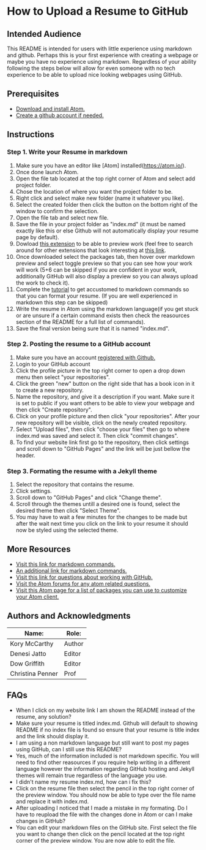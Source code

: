 # **How to Upload a Resume to GitHub**
## Intended Audience  
This README is intended for users with little experience using markdown and github. Perhaps this is your first experience with creating a webpage or maybe you have no experience using markdown. Regardless of your ability following the steps below will allow for even someone with no tech experience to be able to upload nice looking webpages using GitHub.
## Prerequisites
* [Download and install Atom.](https://atom.io/)
* [Create a github account if needed.](https://github.com/join)
## Instructions
### Step 1. Write your Resume in markdown
1. Make sure you have an editor like [Atom] installed(https://atom.io/).
2. Once done launch Atom.
3. Open the file tab located at the top right corner of Atom and select add project folder.
 1. Chose the location of where you want the project folder to be.
 2. Right click and select make new folder (name it whatever you like).
 2. Select the created folder then click the button on the bottom right of the window to confirm the selection.
3. Open the file tab and select new file.
4. Save the file in your project folder as "index.md" (it must be named exactly like this or else Github will not automatically display your resume page by default).
5. Dowload [this extension](https://atom.io/packages/markdown-preview) to be able to preview work (feel free to search around for other extensions that look interesting at [this link](https://atom.io/packages).
6. Once downloaded select the packages tab, then hover over markdown preview and select toggle preview so that you can see how your work will work (5+6 can be skipped if you are confident in your work, additionally GitHub will also display a preview so you can always upload the work to check it).
7. Complete the [tutorial](https://www.markdowntutorial.com/lesson/3/) to get accustomed to markdown commands so that you can format your resume. (If you are well experienced in markdown this step can be skipped)
8. Write the resume in Atom using the markdown language(if you get stuck or are unsure if a certain command exists then check the reasources section of the README for a full list of commands).
9. Save the final version being sure that it is named "index.md".

### Step 2. Posting the resume to a GitHub account
1. Make sure you have an account [registered with Github.](https://github.com/join) 
2. Login to your GitHub account
2. Click the profile picture in the top right corner to open a drop down menu then select "your repositories".
3. Click the green "new" button on the right side that has a book icon in it to create a new repository.
4. Name the repository, and give it a description if you want. Make sure it is set to public if you want others to be able to view your webpage and then click "Create repository".
5. Click on your profile picture and then click "your repositories". After your new repository will be visible, click on the newly created repository.
6. Select "Upload files", then click "choose your files" then go to where index.md was saved and select it. Then click "commit changes".
7. To find your website link first go to the repository, then click  settings and scroll down to "GitHub Pages" and the link will be just bellow the header.

### Step 3. Formating the resume with a Jekyll theme
1. Select the repository that contains the resume.
2. Click settings.
3. Scroll down to "GitHub Pages" and click "Change theme".
4. Scroll through the themes untill a desired one is found, select the desired theme then click "Select Theme".
5. You may have to wait a few minutes for the changes to be made but after the wait next time you click on the link to your resume it should now be styled using the selected theme.

## More Resources
* [Visit this link for markdown commands.](https://github.com/adam-p/markdown-here/wiki/Markdown-Cheatsheet)
* [An additional link for markdown commands.](https://github.github.com/gfm/)
* [Visit this link for questions about working with GitHub.](https://help.github.com/en/github/working-with-github-pages)
* [Visit the Atom forums for any atom related questions.](https://discuss.atom.io/)
* [Visit this Atom page for a list of packages you can use to customize your Atom client.](https://atom.io/packages)

## Authors and Acknowledgments
|Name: |Role:|
|------|-----|
|Kory McCarthy|Author|
|Denesi Jatto|Editor|
|Dow Griffith|Editor|
|Christina Penner|Prof|

## FAQs
* When I click on my website link I am shown the README instead of the resume, any solution?
 * Make sure your resume is titled index.md. Github will default to showing README if no index file is found so ensure that your resume is title index and the link should display it.
* I am using a non markdown language but still want to post my pages using GitHub, can I still use this README?
 * Yes, much of the information included is not markdown specific. You will need to find other reasources if you require help writing in a different language however the information regarding GitHub hosting and Jekyll themes will remain true regardless of the language you use. 
* I didn't name my resume index.md, how can i fix this?
 * Click on the resume file then select the pencil in the top right corner of the preview window. You should now be able to type over the file name and replace it with index.md.
* After uploading I noticed that I made a mistake in my formating. Do I have to reupload the file with the changes done in Atom or can I make changes in GitHub?
 * You can edit your markdown files on the GitHub site. First select the file you want to change then click on the pencil located at the top right corner of the preview window. You are now able to edit the file.
